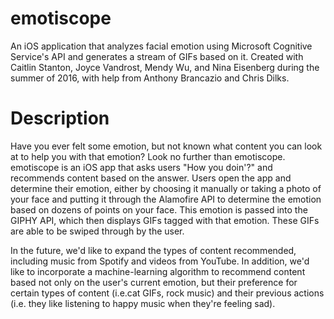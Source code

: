 # emotiscope
An iOS application that analyzes facial emotion using Microsoft Cognitive Service's API and generates a stream of GIFs based on it. Created with Caitlin Stanton, Joyce Vandrost, Mendy Wu, and Nina Eisenberg during the summer of 2016, with help from Anthony Brancazio and Chris Dilks.

# Description
Have you ever felt some emotion, but not known what content you can look at to help you with that emotion? Look no further than emotiscope. emotiscope is an iOS app that asks users "How you doin'?" and recommends content based on the answer. Users open the app and determine their emotion, either by choosing it manually or taking a photo of your face and putting it through the Alamofire API to determine the emotion based on dozens of points on your face. This emotion is passed into the GIPHY API, which then displays GIFs tagged with that emotion. These GIFs are able to be swiped through by the user.

In the future, we'd like to expand the types of content recommended, including music from Spotify and videos from YouTube. In addition, we'd like to incorporate a machine-learning algorithm to recommend content based not only on the user's current emotion, but their preference for certain types of content (i.e.cat GIFs, rock music) and their previous actions (i.e. they like listening to happy music when they're feeling sad).
